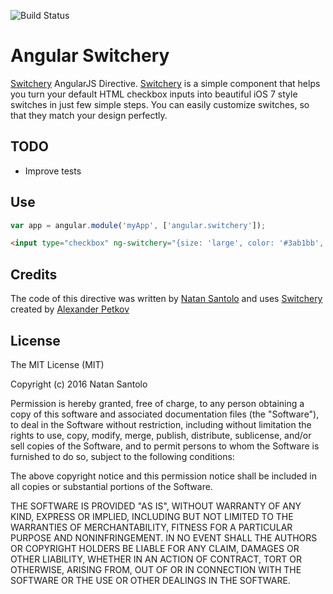 ![Build Status](https://travis-ci.org/natos/angular-switchery.svg?branch=master)

# Angular Switchery

[Switchery](https://github.com/abpetkov/switchery) AngularJS Directive. [Switchery](https://github.com/abpetkov/switchery) is a simple component that helps you turn your default HTML checkbox inputs into beautiful iOS 7 style switches in just few simple steps. You can easily customize switches, so that they match your design perfectly.

## TODO

* Improve tests

## Use

```js
var app = angular.module('myApp', ['angular.switchery']);
```

```html
<input type="checkbox" ng-switchery="{size: 'large', color: '#3ab1bb', secondaryColor: '#eeeeee'}">
```

## Credits

The code of this directive was written by [Natan Santolo](http://www.natansantolo.com) and uses [Switchery](https://github.com/abpetkov/switchery) created by [Alexander Petkov](https://github.com/abpetkov)

## License

The MIT License (MIT)

Copyright (c) 2016 Natan Santolo

Permission is hereby granted, free of charge, to any person obtaining a copy of
this software and associated documentation files (the "Software"), to deal in
the Software without restriction, including without limitation the rights to
use, copy, modify, merge, publish, distribute, sublicense, and/or sell copies of
the Software, and to permit persons to whom the Software is furnished to do so,
subject to the following conditions:

The above copyright notice and this permission notice shall be included in all
copies or substantial portions of the Software.

THE SOFTWARE IS PROVIDED "AS IS", WITHOUT WARRANTY OF ANY KIND, EXPRESS OR
IMPLIED, INCLUDING BUT NOT LIMITED TO THE WARRANTIES OF MERCHANTABILITY, FITNESS
FOR A PARTICULAR PURPOSE AND NONINFRINGEMENT. IN NO EVENT SHALL THE AUTHORS OR
COPYRIGHT HOLDERS BE LIABLE FOR ANY CLAIM, DAMAGES OR OTHER LIABILITY, WHETHER
IN AN ACTION OF CONTRACT, TORT OR OTHERWISE, ARISING FROM, OUT OF OR IN
CONNECTION WITH THE SOFTWARE OR THE USE OR OTHER DEALINGS IN THE SOFTWARE.